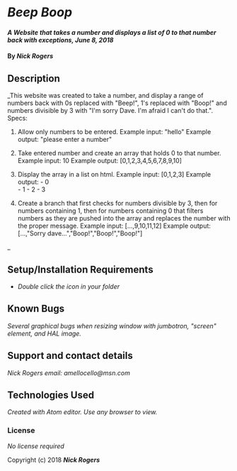 # _Beep Boop_

#### _A Website that takes a number and displays a list of 0 to that number back with exceptions, June 8, 2018_

#### By _**Nick Rogers**_

## Description

_This website was created to take a number, and display a range of numbers back with 0s replaced with "Beep!", 1's replaced with "Boop!" and numbers divisible by 3 with "I'm sorry Dave. I'm afraid I can't do that.".
Specs:
1. Allow only numbers to be entered.
  Example input: "hello"
  Example output: "please enter a number"

2. Take entered number and create an array that holds 0 to that number.
  Example input: 10
  Example output: [0,1,2,3,4,5,6,7,8,9,10]

3. Display the array in a list on html.
  Example input: [0,1,2,3]
  Example output:   - 0  
                    - 1
                    - 2
                    - 3

4. Create a branch that first checks for numbers divisible by 3, then for numbers containing 1, then for numbers containing 0 that filters numbers as they are pushed into the array and replaces the number with the proper message.
  Example input: [...,9,10,11,12]
  Example output: [...,"Sorry dave...","Boop!","Boop!","Boop!"]

_                   

## Setup/Installation Requirements

* _Double click the icon in your folder_

## Known Bugs

_Several graphical bugs when resizing window with jumbotron, "screen" element, and HAL image._

## Support and contact details

_Nick Rogers email: amellocello@msn.com_

## Technologies Used

_Created with Atom editor.  Use any browser to view._

### License

*No license required*

Copyright (c) 2018 **_Nick Rogers_**
